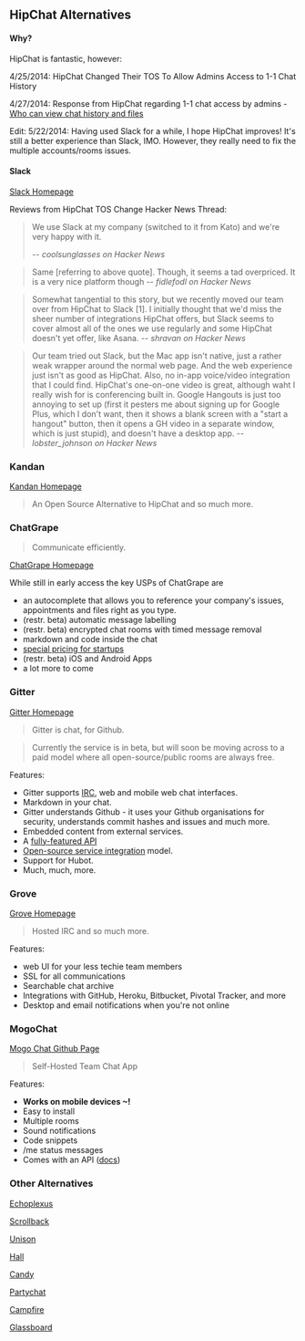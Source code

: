 ## HipChat Alternatives

#### Why?

HipChat is fantastic, however:

4/25/2014: HipChat Changed Their TOS To Allow Admins Access to 1-1 Chat History

4/27/2014: Response from HipChat regarding 1-1 chat access by admins - [Who can view chat history and files](http://help.hipchat.com/knowledgebase/articles/358098)

Edit:
5/22/2014: Having used Slack for a while, I hope HipChat improves! It's still a better experience than Slack, IMO. However, they really need to fix the multiple accounts/rooms issues.

#### Slack

[Slack Homepage](https://slack.com/)

Reviews from HipChat TOS Change Hacker News Thread:

> We use Slack at my company (switched to it from Kato) and we're very happy with it.
>
> -- <cite>coolsunglasses on Hacker News</cite>

<!-- -->

> Same [referring to above quote]. Though, it seems a tad overpriced. It is a very nice platform though
> -- <cite>fidlefodl on Hacker News</cite>

<!-- -->

> Somewhat tangential to this story, but we recently moved our team over from HipChat to Slack [1]. I initially thought that we'd miss the sheer number of integrations HipChat offers, but Slack seems to cover almost all of the ones we use regularly and some HipChat doesn't yet offer, like Asana.
> -- <cite>shravan on Hacker News</cite>

<!-- -->

> Our team tried out Slack, but the Mac app isn't native, just a rather weak wrapper around the normal web page. And the web experience just isn't as good as HipChat.
Also, no in-app voice/video integration that I could find. HipChat's one-on-one video is great, although waht I really wish for is conferencing built in. Google Hangouts is just too annoying to set up (first it pesters me about signing up for Google Plus, which I don't want, then it shows a blank screen with a "start a hangout" button, then it opens a GH video in a separate window, which is just stupid), and doesn't have a desktop app.
> -- <cite>lobster_johnson on Hacker News</cite>

### Kandan

[Kandan Homepage](http://kandanapp.com/)

> An Open Source Alternative to HipChat and so much more.

### ChatGrape

> Communicate efficiently.

[ChatGrape Homepage](https://chatgrape.com/)

While still in early access the key USPs of ChatGrape are

- an autocomplete that allows you to reference your company's issues, appointments and files right as you type.
- (restr. beta) automatic message labelling
- (restr. beta) encrypted chat rooms with timed message removal
- markdown and code inside the chat
- [special pricing for startups](https://chatgrape.com/pricing/#startups)
- (restr. beta) iOS and Android Apps
- a lot more to come

### Gitter

[Gitter Homepage](https://gitter.im)

> Gitter is chat, for Github.

> Currently the service is in beta, but will soon be moving across to a paid model where all open-source/public rooms are always free.

Features:

 * Gitter supports [IRC](https://irc.gitter.im), web and mobile web chat interfaces.
 * Markdown in your chat.
 * Gitter understands Github - it uses your Github organisations for security, understands commit hashes and issues and much more.
 * Embedded content from external services.
 * A [fully-featured API](https://developer.gitter.im)
 * [Open-source service integration](https://github.com/gitterHQ/services) model.
 * Support for Hubot.
 * Much, much, more.

### Grove

[Grove Homepage](https://grove.io)

> Hosted IRC and so much more.

Features:

* web UI for your less techie team members
* SSL for all communications
* Searchable chat archive
* Integrations with GitHub, Heroku, Bitbucket, Pivotal Tracker, and more
* Desktop and email notifications when you're not online

### MogoChat
[Mogo Chat Github Page](https://github.com/HashNuke/mogo-chat)

> Self-Hosted Team Chat App

Features:

* **Works on mobile devices ~!**
* Easy to install
* Multiple rooms
* Sound notifications
* Code snippets
* /me status messages
* Comes with an API ([docs](https://github.com/HashNuke/mogo-chat/blob/master/docs/api.md))


### Other Alternatives

[Echoplexus](https://echoplex.us/)

[Scrollback](http://scrollback.io/)

[Unison](https://www.unison.com/)

[Hall](https://hall.com/)

[Candy](http://candy-chat.github.io/candy/)

[Partychat](http://partychapp.appspot.com/)

[Campfire](https://campfirenow.com/)

[Glassboard](http://glassboard.com/)

